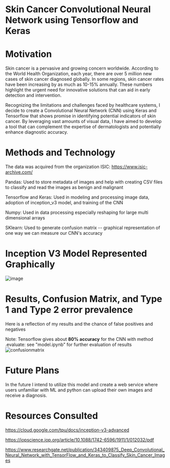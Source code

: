 # Skin Cancer Convolutional Neural Network using Tensorflow and Keras


# Motivation

Skin cancer is a pervasive and growing concern worldwide. According to the World Health Organization, each year, there are over 5 million new cases of skin cancer diagnosed globally. In some regions, skin cancer rates have been increasing by as much as 10-15% annually. These numbers highlight the urgent need for innovative solutions that can aid in early detection and intervention.

Recognizing the limitations and challenges faced by healthcare systems, I decide to create a Convolutional Neural Network (CNN) using Keras and Tensorflow that shows promise in identifying potential indicators of skin cancer. By leveraging vast amounts of visual data, I have aimed to develop a tool that can complement the expertise of dermatologists and potentially enhance diagnostic accuracy.


 # Methods and Technology

 The data was acquired from the organization ISIC: https://www.isic-archive.com/

 Pandas: Used to store metadata of images and help with creating CSV files to classify and read the images as benign and malignant
 
 Tensorflow and Keras: Used in modeling and processing image data, adoption of inception_v3 model, and training of the CNN
 
 Numpy: Used in data processing especially reshaping for large multi dimensional arrays
 
 SKlearn: Used to generate confusion matrix -- graphical representation of one way we can measure our CNN's accuracy


 # Inception V3 Model Represented Graphically

 ![image](https://github.com/teddy-ross/skinCancerDetection/assets/116533652/a8d9639e-d37d-49a3-8176-cc05331d2639)


 # Results, Confusion Matrix, and Type 1 and Type 2 error prevalence

 Here is a reflection of my results and the chance of false positives and negatives

 Note: Tensorflow gives about **80% accuracy** for the CNN with method .evaluate: see "model.ipynb" for further evaluation of results
![confusionmatrix](https://github.com/teddy-ross/skinCancerDetection/assets/116533652/7309dee1-d127-4c3c-b8c2-802c555b4b44)

# Future Plans

In the future I intend to utilize this model and create a web service where users unfamiliar with ML and python can upload their own images and receive a diagnosis.

 # Resources Consulted

 https://cloud.google.com/tpu/docs/inception-v3-advanced 
 
 https://iopscience.iop.org/article/10.1088/1742-6596/1911/1/012032/pdf
 
 https://www.researchgate.net/publication/343409875_Deep_Convolutional_Neural_Network_with_TensorFlow_and_Keras_to_Classify_Skin_Cancer_Images

 

